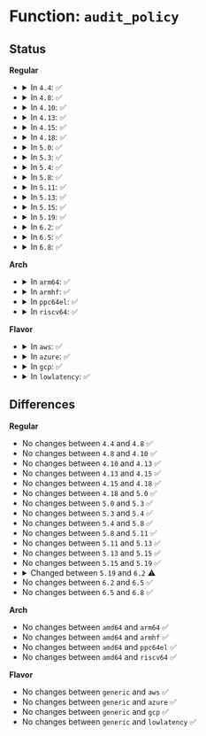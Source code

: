# Function: <code>audit_policy</code>

## Status
<b>Regular</b>
<ul>
<li>
<details>
<summary>In <code>4.4</code>: ✅</summary>

```c
int audit_policy(struct aa_label *label, const char *op, const char *ns_name, const char *name, const char *info, int error);
```

**Collision:** Unique Static

**Inline:** No

**Transformation:** False

**Instances:**

```
In security/apparmor/policy.c (ffffffff8137ef30)
Location: security/apparmor/policy.c:603
Inline: False
Direct callers:
  - security/apparmor/policy.c:aa_may_manage_policy
  - security/apparmor/policy.c:aa_may_manage_policy
  - security/apparmor/policy.c:aa_replace_profiles
  - security/apparmor/policy.c:aa_replace_profiles
  - security/apparmor/policy.c:aa_remove_profiles
  - security/apparmor/policy.c:aa_remove_profiles
  - security/apparmor/policy.c:aa_remove_profiles
```
**Symbols:**

```
ffffffff8137ef30-ffffffff8137efd9: audit_policy (STB_LOCAL)
```
</details>
</li>
<li>
<details>
<summary>In <code>4.8</code>: ✅</summary>

```c
int audit_policy(struct aa_label *label, const char *op, const char *ns_name, const char *name, const char *info, int error);
```

**Collision:** Unique Static

**Inline:** No

**Transformation:** False

**Instances:**

```
In security/apparmor/policy.c (ffffffff813b86a0)
Location: security/apparmor/policy.c:628
Inline: False
Direct callers:
  - security/apparmor/policy.c:aa_remove_profiles
  - security/apparmor/policy.c:aa_remove_profiles
  - security/apparmor/policy.c:aa_remove_profiles
  - security/apparmor/policy.c:aa_replace_profiles
  - security/apparmor/policy.c:aa_replace_profiles
  - security/apparmor/policy.c:aa_replace_profiles
  - security/apparmor/policy.c:aa_may_manage_policy
```
**Symbols:**

```
ffffffff813b86a0-ffffffff813b8749: audit_policy (STB_LOCAL)
```
</details>
</li>
<li>
<details>
<summary>In <code>4.10</code>: ✅</summary>

```c
int audit_policy(struct aa_label *label, const char *op, const char *ns_name, const char *name, const char *info, int error);
```

**Collision:** Unique Static

**Inline:** No

**Transformation:** False

**Instances:**

```
In security/apparmor/policy.c (ffffffff813cfa40)
Location: security/apparmor/policy.c:629
Inline: False
Direct callers:
  - security/apparmor/policy.c:aa_remove_profiles
  - security/apparmor/policy.c:aa_remove_profiles
  - security/apparmor/policy.c:aa_remove_profiles
  - security/apparmor/policy.c:aa_remove_profiles
  - security/apparmor/policy.c:aa_replace_profiles
  - security/apparmor/policy.c:aa_replace_profiles
  - security/apparmor/policy.c:aa_replace_profiles
  - security/apparmor/policy.c:aa_may_manage_policy
```
**Symbols:**

```
ffffffff813cfa40-ffffffff813cfae9: audit_policy (STB_LOCAL)
```
</details>
</li>
<li>
<details>
<summary>In <code>4.13</code>: ✅</summary>

```c
int audit_policy(struct aa_label *label, const char *op, const char *ns_name, const char *name, const char *info, int error);
```

**Collision:** Unique Static

**Inline:** No

**Transformation:** False

**Instances:**

```
In security/apparmor/policy.c (ffffffff813e3550)
Location: security/apparmor/policy.c:614
Inline: False
Direct callers:
  - security/apparmor/policy.c:aa_remove_profiles
  - security/apparmor/policy.c:aa_remove_profiles
  - security/apparmor/policy.c:aa_remove_profiles
  - security/apparmor/policy.c:aa_remove_profiles
  - security/apparmor/policy.c:aa_replace_profiles
  - security/apparmor/policy.c:aa_replace_profiles
  - security/apparmor/policy.c:aa_replace_profiles
  - security/apparmor/policy.c:aa_replace_profiles
  - security/apparmor/policy.c:aa_may_manage_policy
```
**Symbols:**

```
ffffffff813e3550-ffffffff813e3609: audit_policy (STB_LOCAL)
```
</details>
</li>
<li>
<details>
<summary>In <code>4.15</code>: ✅</summary>

```c
int audit_policy(struct aa_label *label, const char *op, const char *ns_name, const char *name, const char *info, int error);
```

**Collision:** Unique Static

**Inline:** No

**Transformation:** False

**Instances:**

```
In security/apparmor/policy.c (ffffffff8140a3a0)
Location: security/apparmor/policy.c:615
Inline: False
Direct callers:
  - security/apparmor/policy.c:aa_remove_profiles
  - security/apparmor/policy.c:aa_remove_profiles
  - security/apparmor/policy.c:aa_remove_profiles
  - security/apparmor/policy.c:aa_remove_profiles
  - security/apparmor/policy.c:aa_replace_profiles
  - security/apparmor/policy.c:aa_replace_profiles
  - security/apparmor/policy.c:aa_replace_profiles
  - security/apparmor/policy.c:aa_replace_profiles
  - security/apparmor/policy.c:aa_may_manage_policy
```
**Symbols:**

```
ffffffff8140a3a0-ffffffff8140a459: audit_policy (STB_LOCAL)
```
</details>
</li>
<li>
<details>
<summary>In <code>4.18</code>: ✅</summary>

```c
int audit_policy(struct aa_label *label, const char *op, const char *ns_name, const char *name, const char *info, int error);
```

**Collision:** Unique Static

**Inline:** No

**Transformation:** False

**Instances:**

```
In security/apparmor/policy.c (ffffffff8143bb90)
Location: security/apparmor/policy.c:620
Inline: False
Direct callers:
  - security/apparmor/policy.c:aa_remove_profiles
  - security/apparmor/policy.c:aa_remove_profiles
  - security/apparmor/policy.c:aa_remove_profiles
  - security/apparmor/policy.c:aa_remove_profiles
  - security/apparmor/policy.c:aa_replace_profiles
  - security/apparmor/policy.c:aa_replace_profiles
  - security/apparmor/policy.c:aa_replace_profiles
  - security/apparmor/policy.c:aa_replace_profiles
  - security/apparmor/policy.c:aa_may_manage_policy
```
**Symbols:**

```
ffffffff8143bb90-ffffffff8143bc49: audit_policy (STB_LOCAL)
```
</details>
</li>
<li>
<details>
<summary>In <code>5.0</code>: ✅</summary>

```c
int audit_policy(struct aa_label *label, const char *op, const char *ns_name, const char *name, const char *info, int error);
```

**Collision:** Unique Static

**Inline:** No

**Transformation:** False

**Instances:**

```
In security/apparmor/policy.c (ffffffff81458a00)
Location: security/apparmor/policy.c:620
Inline: False
Direct callers:
  - security/apparmor/policy.c:aa_remove_profiles
  - security/apparmor/policy.c:aa_remove_profiles
  - security/apparmor/policy.c:aa_remove_profiles
  - security/apparmor/policy.c:aa_remove_profiles
  - security/apparmor/policy.c:aa_replace_profiles
  - security/apparmor/policy.c:aa_replace_profiles
  - security/apparmor/policy.c:aa_replace_profiles
  - security/apparmor/policy.c:aa_replace_profiles
  - security/apparmor/policy.c:aa_may_manage_policy
```
**Symbols:**

```
ffffffff81458a00-ffffffff81458ab9: audit_policy (STB_LOCAL)
```
</details>
</li>
<li>
<details>
<summary>In <code>5.3</code>: ✅</summary>

```c
int audit_policy(struct aa_label *label, const char *op, const char *ns_name, const char *name, const char *info, int error);
```

**Collision:** Unique Static

**Inline:** No

**Transformation:** False

**Instances:**

```
In security/apparmor/policy.c (ffffffff81486190)
Location: security/apparmor/policy.c:615
Inline: False
Direct callers:
  - security/apparmor/policy.c:aa_remove_profiles
  - security/apparmor/policy.c:aa_remove_profiles
  - security/apparmor/policy.c:aa_remove_profiles
  - security/apparmor/policy.c:aa_remove_profiles
  - security/apparmor/policy.c:aa_replace_profiles
  - security/apparmor/policy.c:aa_replace_profiles
  - security/apparmor/policy.c:aa_replace_profiles
  - security/apparmor/policy.c:aa_replace_profiles
  - security/apparmor/policy.c:aa_may_manage_policy
```
**Symbols:**

```
ffffffff81486190-ffffffff8148623c: audit_policy (STB_LOCAL)
```
</details>
</li>
<li>
<details>
<summary>In <code>5.4</code>: ✅</summary>

```c
int audit_policy(struct aa_label *label, const char *op, const char *ns_name, const char *name, const char *info, int error);
```

**Collision:** Unique Static

**Inline:** No

**Transformation:** False

**Instances:**

```
In security/apparmor/policy.c (ffffffff814a0040)
Location: security/apparmor/policy.c:615
Inline: False
Direct callers:
  - security/apparmor/policy.c:aa_remove_profiles
  - security/apparmor/policy.c:aa_remove_profiles
  - security/apparmor/policy.c:aa_remove_profiles
  - security/apparmor/policy.c:aa_remove_profiles
  - security/apparmor/policy.c:aa_replace_profiles
  - security/apparmor/policy.c:aa_replace_profiles
  - security/apparmor/policy.c:aa_replace_profiles
  - security/apparmor/policy.c:aa_replace_profiles
  - security/apparmor/policy.c:aa_may_manage_policy
```
**Symbols:**

```
ffffffff814a0040-ffffffff814a00ec: audit_policy (STB_LOCAL)
```
</details>
</li>
<li>
<details>
<summary>In <code>5.8</code>: ✅</summary>

```c
int audit_policy(struct aa_label *label, const char *op, const char *ns_name, const char *name, const char *info, int error);
```

**Collision:** Unique Static

**Inline:** No

**Transformation:** False

**Instances:**

```
In security/apparmor/policy.c (ffffffff814f9a20)
Location: security/apparmor/policy.c:619
Inline: False
Direct callers:
  - security/apparmor/policy.c:aa_remove_profiles
  - security/apparmor/policy.c:aa_remove_profiles
  - security/apparmor/policy.c:aa_remove_profiles
  - security/apparmor/policy.c:aa_remove_profiles
  - security/apparmor/policy.c:aa_replace_profiles
  - security/apparmor/policy.c:aa_replace_profiles
  - security/apparmor/policy.c:aa_replace_profiles
  - security/apparmor/policy.c:aa_replace_profiles
  - security/apparmor/policy.c:aa_may_manage_policy
```
**Symbols:**

```
ffffffff814f9a20-ffffffff814f9aca: audit_policy (STB_LOCAL)
```
</details>
</li>
<li>
<details>
<summary>In <code>5.11</code>: ✅</summary>

```c
int audit_policy(struct aa_label *label, const char *op, const char *ns_name, const char *name, const char *info, int error);
```

**Collision:** Unique Static

**Inline:** No

**Transformation:** False

**Instances:**

```
In security/apparmor/policy.c (ffffffff81516b50)
Location: security/apparmor/policy.c:619
Inline: False
Direct callers:
  - security/apparmor/policy.c:aa_remove_profiles
  - security/apparmor/policy.c:aa_remove_profiles
  - security/apparmor/policy.c:aa_remove_profiles
  - security/apparmor/policy.c:aa_remove_profiles
  - security/apparmor/policy.c:aa_replace_profiles
  - security/apparmor/policy.c:aa_replace_profiles
  - security/apparmor/policy.c:aa_replace_profiles
  - security/apparmor/policy.c:aa_replace_profiles
  - security/apparmor/policy.c:aa_may_manage_policy
```
**Symbols:**

```
ffffffff81516b50-ffffffff81516bfa: audit_policy (STB_LOCAL)
```
</details>
</li>
<li>
<details>
<summary>In <code>5.13</code>: ✅</summary>

```c
int audit_policy(struct aa_label *label, const char *op, const char *ns_name, const char *name, const char *info, int error);
```

**Collision:** Unique Static

**Inline:** No

**Transformation:** False

**Instances:**

```
In security/apparmor/policy.c (ffffffff8151d4c0)
Location: security/apparmor/policy.c:619
Inline: False
Direct callers:
  - security/apparmor/policy.c:aa_remove_profiles
  - security/apparmor/policy.c:aa_remove_profiles
  - security/apparmor/policy.c:aa_remove_profiles
  - security/apparmor/policy.c:aa_remove_profiles
  - security/apparmor/policy.c:aa_replace_profiles
  - security/apparmor/policy.c:aa_replace_profiles
  - security/apparmor/policy.c:aa_replace_profiles
  - security/apparmor/policy.c:aa_replace_profiles
  - security/apparmor/policy.c:aa_may_manage_policy
```
**Symbols:**

```
ffffffff8151d4c0-ffffffff8151d56a: audit_policy (STB_LOCAL)
```
</details>
</li>
<li>
<details>
<summary>In <code>5.15</code>: ✅</summary>

```c
int audit_policy(struct aa_label *label, const char *op, const char *ns_name, const char *name, const char *info, int error);
```

**Collision:** Unique Static

**Inline:** No

**Transformation:** False

**Instances:**

```
In security/apparmor/policy.c (ffffffff8157b5b0)
Location: security/apparmor/policy.c:619
Inline: False
Direct callers:
  - security/apparmor/policy.c:aa_remove_profiles
  - security/apparmor/policy.c:aa_remove_profiles
  - security/apparmor/policy.c:aa_remove_profiles
  - security/apparmor/policy.c:aa_remove_profiles
  - security/apparmor/policy.c:aa_replace_profiles
  - security/apparmor/policy.c:aa_replace_profiles
  - security/apparmor/policy.c:aa_replace_profiles
  - security/apparmor/policy.c:aa_replace_profiles
  - security/apparmor/policy.c:aa_may_manage_policy
```
**Symbols:**

```
ffffffff8157b5b0-ffffffff8157b65a: audit_policy (STB_LOCAL)
```
</details>
</li>
<li>
<details>
<summary>In <code>5.19</code>: ✅</summary>

```c
int audit_policy(struct aa_label *label, const char *op, const char *ns_name, const char *name, const char *info, int error);
```

**Collision:** Unique Static

**Inline:** No

**Transformation:** False

**Instances:**

```
In security/apparmor/policy.c (ffffffff81619940)
Location: security/apparmor/policy.c:664
Inline: False
Direct callers:
  - security/apparmor/policy.c:aa_remove_profiles
  - security/apparmor/policy.c:aa_remove_profiles
  - security/apparmor/policy.c:aa_remove_profiles
  - security/apparmor/policy.c:aa_remove_profiles
  - security/apparmor/policy.c:aa_replace_profiles
  - security/apparmor/policy.c:aa_replace_profiles
  - security/apparmor/policy.c:aa_replace_profiles
  - security/apparmor/policy.c:aa_replace_profiles
  - security/apparmor/policy.c:aa_may_manage_policy
```
**Symbols:**

```
ffffffff81619940-ffffffff81619a1c: audit_policy (STB_LOCAL)
```
</details>
</li>
<li>
<details>
<summary>In <code>6.2</code>: ✅</summary>

```c
int audit_policy(struct aa_label *subj_label, const char *op, const char *ns_name, const char *name, const char *info, int error);
```

**Collision:** Unique Static

**Inline:** No

**Transformation:** False

**Instances:**

```
In security/apparmor/policy.c (ffffffff816cc870)
Location: security/apparmor/policy.c:739
Inline: False
Direct callers:
  - security/apparmor/policy.c:aa_remove_profiles
  - security/apparmor/policy.c:aa_remove_profiles
  - security/apparmor/policy.c:aa_remove_profiles
  - security/apparmor/policy.c:aa_remove_profiles
  - security/apparmor/policy.c:aa_replace_profiles
  - security/apparmor/policy.c:aa_replace_profiles
  - security/apparmor/policy.c:aa_replace_profiles
  - security/apparmor/policy.c:aa_replace_profiles
  - security/apparmor/policy.c:aa_may_manage_policy
```
**Symbols:**

```
ffffffff816cc870-ffffffff816cc930: audit_policy (STB_LOCAL)
```
</details>
</li>
<li>
<details>
<summary>In <code>6.5</code>: ✅</summary>

```c
int audit_policy(struct aa_label *subj_label, const char *op, const char *ns_name, const char *name, const char *info, int error);
```

**Collision:** Unique Static

**Inline:** No

**Transformation:** False

**Instances:**

```
In security/apparmor/policy.c (ffffffff81705320)
Location: security/apparmor/policy.c:774
Inline: False
Direct callers:
  - security/apparmor/policy.c:aa_remove_profiles
  - security/apparmor/policy.c:aa_remove_profiles
  - security/apparmor/policy.c:aa_remove_profiles
  - security/apparmor/policy.c:aa_remove_profiles
  - security/apparmor/policy.c:aa_replace_profiles
  - security/apparmor/policy.c:aa_replace_profiles
  - security/apparmor/policy.c:aa_replace_profiles
  - security/apparmor/policy.c:aa_replace_profiles
  - security/apparmor/policy.c:aa_may_manage_policy
```
**Symbols:**

```
ffffffff81705320-ffffffff817053cd: audit_policy (STB_LOCAL)
```
</details>
</li>
<li>
<details>
<summary>In <code>6.8</code>: ✅</summary>

```c
int audit_policy(struct aa_label *subj_label, const char *op, const char *ns_name, const char *name, const char *info, int error);
```

**Collision:** Unique Static

**Inline:** No

**Transformation:** False

**Instances:**

```
In security/apparmor/policy.c (ffffffff81742c20)
Location: security/apparmor/policy.c:804
Inline: False
Direct callers:
  - security/apparmor/policy.c:aa_remove_profiles
  - security/apparmor/policy.c:aa_remove_profiles
  - security/apparmor/policy.c:aa_remove_profiles
  - security/apparmor/policy.c:aa_remove_profiles
  - security/apparmor/policy.c:aa_replace_profiles
  - security/apparmor/policy.c:aa_replace_profiles
  - security/apparmor/policy.c:aa_replace_profiles
  - security/apparmor/policy.c:aa_replace_profiles
  - security/apparmor/policy.c:aa_may_manage_policy
```
**Symbols:**

```
ffffffff81742c20-ffffffff81742ccd: audit_policy (STB_LOCAL)
```
</details>
</li>
</ul>
<b>Arch</b>
<ul>
<li>
<details>
<summary>In <code>arm64</code>: ✅</summary>

```c
int audit_policy(struct aa_label *label, const char *op, const char *ns_name, const char *name, const char *info, int error);
```

**Collision:** Unique Static

**Inline:** No

**Transformation:** False

**Instances:**

```
In security/apparmor/policy.c (ffff800010595d58)
Location: security/apparmor/policy.c:615
Inline: False
Direct callers:
  - security/apparmor/policy.c:aa_remove_profiles
  - security/apparmor/policy.c:aa_remove_profiles
  - security/apparmor/policy.c:aa_remove_profiles
  - security/apparmor/policy.c:aa_remove_profiles
  - security/apparmor/policy.c:aa_replace_profiles
  - security/apparmor/policy.c:aa_replace_profiles
  - security/apparmor/policy.c:aa_replace_profiles
  - security/apparmor/policy.c:aa_replace_profiles
  - security/apparmor/policy.c:aa_may_manage_policy
  - security/apparmor/policy.c:aa_may_manage_policy
```
**Symbols:**

```
ffff800010595d58-ffff800010595e1c: audit_policy (STB_LOCAL)
```
</details>
</li>
<li>
<details>
<summary>In <code>armhf</code>: ✅</summary>

```c
int audit_policy(struct aa_label *label, const char *op, const char *ns_name, const char *name, const char *info, int error);
```

**Collision:** Unique Static

**Inline:** No

**Transformation:** False

**Instances:**

```
In security/apparmor/policy.c (c0746e8c)
Location: security/apparmor/policy.c:615
Inline: False
Direct callers:
  - security/apparmor/policy.c:aa_remove_profiles
  - security/apparmor/policy.c:aa_remove_profiles
  - security/apparmor/policy.c:aa_remove_profiles
  - security/apparmor/policy.c:aa_remove_profiles
  - security/apparmor/policy.c:aa_replace_profiles
  - security/apparmor/policy.c:aa_replace_profiles
  - security/apparmor/policy.c:aa_replace_profiles
  - security/apparmor/policy.c:aa_replace_profiles
  - security/apparmor/policy.c:aa_may_manage_policy
  - security/apparmor/policy.c:aa_may_manage_policy
```
**Symbols:**

```
c0746e8c-c0746f54: audit_policy (STB_LOCAL)
```
</details>
</li>
<li>
<details>
<summary>In <code>ppc64el</code>: ✅</summary>

```c
int audit_policy(struct aa_label *label, const char *op, const char *ns_name, const char *name, const char *info, int error);
```

**Collision:** Unique Static

**Inline:** No

**Transformation:** False

**Instances:**

```
In security/apparmor/policy.c (c00000000070b4b0)
Location: security/apparmor/policy.c:615
Inline: False
Direct callers:
  - security/apparmor/policy.c:aa_remove_profiles
  - security/apparmor/policy.c:aa_remove_profiles
  - security/apparmor/policy.c:aa_remove_profiles
  - security/apparmor/policy.c:aa_remove_profiles
  - security/apparmor/policy.c:aa_replace_profiles
  - security/apparmor/policy.c:aa_replace_profiles
  - security/apparmor/policy.c:aa_replace_profiles
  - security/apparmor/policy.c:aa_replace_profiles
  - security/apparmor/policy.c:aa_may_manage_policy
  - security/apparmor/policy.c:aa_may_manage_policy
```
**Symbols:**

```
c00000000070b4b0-c00000000070b5b8: audit_policy (STB_LOCAL)
```
</details>
</li>
<li>
<details>
<summary>In <code>riscv64</code>: ✅</summary>

```c
int audit_policy(struct aa_label *label, const char *op, const char *ns_name, const char *name, const char *info, int error);
```

**Collision:** Unique Static

**Inline:** No

**Transformation:** False

**Instances:**

```
In security/apparmor/policy.c (ffffffe0003e2c76)
Location: security/apparmor/policy.c:615
Inline: False
Direct callers:
  - security/apparmor/policy.c:aa_remove_profiles
  - security/apparmor/policy.c:aa_remove_profiles
  - security/apparmor/policy.c:aa_remove_profiles
  - security/apparmor/policy.c:aa_remove_profiles
  - security/apparmor/policy.c:aa_replace_profiles
  - security/apparmor/policy.c:aa_replace_profiles
  - security/apparmor/policy.c:aa_replace_profiles
  - security/apparmor/policy.c:aa_replace_profiles
  - security/apparmor/policy.c:aa_may_manage_policy
```
**Symbols:**

```
ffffffe0003e2c76-ffffffe0003e2d16: audit_policy (STB_LOCAL)
```
</details>
</li>
</ul>
<b>Flavor</b>
<ul>
<li>
<details>
<summary>In <code>aws</code>: ✅</summary>

```c
int audit_policy(struct aa_label *label, const char *op, const char *ns_name, const char *name, const char *info, int error);
```

**Collision:** Unique Static

**Inline:** No

**Transformation:** False

**Instances:**

```
In security/apparmor/policy.c (ffffffff81498620)
Location: security/apparmor/policy.c:615
Inline: False
Direct callers:
  - security/apparmor/policy.c:aa_remove_profiles
  - security/apparmor/policy.c:aa_remove_profiles
  - security/apparmor/policy.c:aa_remove_profiles
  - security/apparmor/policy.c:aa_remove_profiles
  - security/apparmor/policy.c:aa_replace_profiles
  - security/apparmor/policy.c:aa_replace_profiles
  - security/apparmor/policy.c:aa_replace_profiles
  - security/apparmor/policy.c:aa_replace_profiles
  - security/apparmor/policy.c:aa_may_manage_policy
```
**Symbols:**

```
ffffffff81498620-ffffffff814986cc: audit_policy (STB_LOCAL)
```
</details>
</li>
<li>
<details>
<summary>In <code>azure</code>: ✅</summary>

```c
int audit_policy(struct aa_label *label, const char *op, const char *ns_name, const char *name, const char *info, int error);
```

**Collision:** Unique Static

**Inline:** No

**Transformation:** False

**Instances:**

```
In security/apparmor/policy.c (ffffffff81489040)
Location: security/apparmor/policy.c:615
Inline: False
Direct callers:
  - security/apparmor/policy.c:aa_remove_profiles
  - security/apparmor/policy.c:aa_remove_profiles
  - security/apparmor/policy.c:aa_remove_profiles
  - security/apparmor/policy.c:aa_remove_profiles
  - security/apparmor/policy.c:aa_replace_profiles
  - security/apparmor/policy.c:aa_replace_profiles
  - security/apparmor/policy.c:aa_replace_profiles
  - security/apparmor/policy.c:aa_replace_profiles
  - security/apparmor/policy.c:aa_may_manage_policy
```
**Symbols:**

```
ffffffff81489040-ffffffff814890ec: audit_policy (STB_LOCAL)
```
</details>
</li>
<li>
<details>
<summary>In <code>gcp</code>: ✅</summary>

```c
int audit_policy(struct aa_label *label, const char *op, const char *ns_name, const char *name, const char *info, int error);
```

**Collision:** Unique Static

**Inline:** No

**Transformation:** False

**Instances:**

```
In security/apparmor/policy.c (ffffffff814946c0)
Location: security/apparmor/policy.c:615
Inline: False
Direct callers:
  - security/apparmor/policy.c:aa_remove_profiles
  - security/apparmor/policy.c:aa_remove_profiles
  - security/apparmor/policy.c:aa_remove_profiles
  - security/apparmor/policy.c:aa_remove_profiles
  - security/apparmor/policy.c:aa_replace_profiles
  - security/apparmor/policy.c:aa_replace_profiles
  - security/apparmor/policy.c:aa_replace_profiles
  - security/apparmor/policy.c:aa_replace_profiles
  - security/apparmor/policy.c:aa_may_manage_policy
```
**Symbols:**

```
ffffffff814946c0-ffffffff8149476c: audit_policy (STB_LOCAL)
```
</details>
</li>
<li>
<details>
<summary>In <code>lowlatency</code>: ✅</summary>

```c
int audit_policy(struct aa_label *label, const char *op, const char *ns_name, const char *name, const char *info, int error);
```

**Collision:** Unique Static

**Inline:** No

**Transformation:** False

**Instances:**

```
In security/apparmor/policy.c (ffffffff814ac6e0)
Location: security/apparmor/policy.c:615
Inline: False
Direct callers:
  - security/apparmor/policy.c:aa_remove_profiles
  - security/apparmor/policy.c:aa_remove_profiles
  - security/apparmor/policy.c:aa_remove_profiles
  - security/apparmor/policy.c:aa_remove_profiles
  - security/apparmor/policy.c:aa_replace_profiles
  - security/apparmor/policy.c:aa_replace_profiles
  - security/apparmor/policy.c:aa_replace_profiles
  - security/apparmor/policy.c:aa_replace_profiles
  - security/apparmor/policy.c:aa_may_manage_policy
```
**Symbols:**

```
ffffffff814ac6e0-ffffffff814ac78c: audit_policy (STB_LOCAL)
```
</details>
</li>
</ul>

## Differences
<b>Regular</b>
<ul>
<li>
No changes between <code>4.4</code> and <code>4.8</code> ✅
</li>
<li>
No changes between <code>4.8</code> and <code>4.10</code> ✅
</li>
<li>
No changes between <code>4.10</code> and <code>4.13</code> ✅
</li>
<li>
No changes between <code>4.13</code> and <code>4.15</code> ✅
</li>
<li>
No changes between <code>4.15</code> and <code>4.18</code> ✅
</li>
<li>
No changes between <code>4.18</code> and <code>5.0</code> ✅
</li>
<li>
No changes between <code>5.0</code> and <code>5.3</code> ✅
</li>
<li>
No changes between <code>5.3</code> and <code>5.4</code> ✅
</li>
<li>
No changes between <code>5.4</code> and <code>5.8</code> ✅
</li>
<li>
No changes between <code>5.8</code> and <code>5.11</code> ✅
</li>
<li>
No changes between <code>5.11</code> and <code>5.13</code> ✅
</li>
<li>
No changes between <code>5.13</code> and <code>5.15</code> ✅
</li>
<li>
No changes between <code>5.15</code> and <code>5.19</code> ✅
</li>
<li>
<details>
<summary>Changed between <code>5.19</code> and <code>6.2</code> ⚠️</summary>
<ul>
<li>
<b>Param added. </b>
<code>struct aa_label *subj_label</code>
</li>
<li>
<b>Param removed. </b>
<code>struct aa_label *label</code>
</li>
</ul>
</details>
</li>
<li>
No changes between <code>6.2</code> and <code>6.5</code> ✅
</li>
<li>
No changes between <code>6.5</code> and <code>6.8</code> ✅
</li>
</ul>
<b>Arch</b>
<ul>
<li>
No changes between <code>amd64</code> and <code>arm64</code> ✅
</li>
<li>
No changes between <code>amd64</code> and <code>armhf</code> ✅
</li>
<li>
No changes between <code>amd64</code> and <code>ppc64el</code> ✅
</li>
<li>
No changes between <code>amd64</code> and <code>riscv64</code> ✅
</li>
</ul>
<b>Flavor</b>
<ul>
<li>
No changes between <code>generic</code> and <code>aws</code> ✅
</li>
<li>
No changes between <code>generic</code> and <code>azure</code> ✅
</li>
<li>
No changes between <code>generic</code> and <code>gcp</code> ✅
</li>
<li>
No changes between <code>generic</code> and <code>lowlatency</code> ✅
</li>
</ul>
